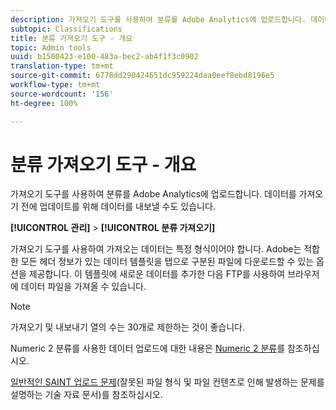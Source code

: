 ```yaml
---
description: 가져오기 도구를 사용하여 분류를 Adobe Analytics에 업로드합니다. 데이터를 가져오기 전에 업데이트를 위해 데이터를 내보낼 수도 있습니다.
subtopic: Classifications
title: 분류 가져오기 도구 - 개요
topic: Admin tools
uuid: b1500423-e100-483a-bec2-ab4f1f3c0902
translation-type: tm+mt
source-git-commit: 6778dd290424651dc959224daa0eef8ebd8196e5
workflow-type: tm+mt
source-wordcount: '156'
ht-degree: 100%

---
```



# 분류 가져오기 도구 - 개요

가져오기 도구를 사용하여 분류를 Adobe Analytics에 업로드합니다. 데이터를 가져오기 전에 업데이트를 위해 데이터를 내보낼 수도 있습니다.

**[!UICONTROL 관리]** > **[!UICONTROL 분류 가져오기]**

가져오기 도구를 사용하여 가져오는 데이터는 특정 형식이어야 합니다. Adobe는 적합한 모든 헤더 정보가 있는 데이터 템플릿을 탭으로 구분된 파일에 다운로드할 수 있는 옵션을 제공합니다. 이 템플릿에 새로운 데이터를 추가한 다음 FTP를 사용하여 브라우저에 데이터 파일을 가져올 수 있습니다.

>[!NOTE]
>
>가져오기 및 내보내기 열의 수는 30개로 제한하는 것이 좋습니다.

Numeric 2 분류를 사용한 데이터 업로드에 대한 내용은 [Numeric 2 분류](/help/components/classifications/c-numeric-2/c-numeric-2-classifications.md)를 참조하십시오.

[일반적인 SAINT 업로드 문제](https://helpx.adobe.com/kr/analytics/kb/common-saint-upload-issues.html)(잘못된 파일 형식 및 파일 컨텐츠로 인해 발생하는 문제를 설명하는 기술 자료 문서)를 참조하십시오.
